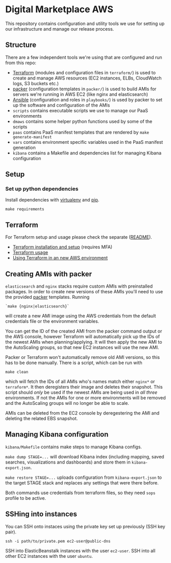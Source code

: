 # Digital Marketplace AWS

This repository contains configuration and utility tools we use for setting up our infrastructure
and manage our release process.

## Structure

There are a few independent tools we're using that are configured and run from this repo:

* [Terraform](https://www.terraform.io/) (modules and configuration files in `terraform/`) is used
  to create and manage AWS resources (EC2 instances, ELBs, CloudWatch logs, S3 buckets etc.)
* [packer](https://www.packer.io/) (configuration templates in `packer/`) is used to build AMIs
  for servers we're running in AWS EC2 (like nginx and elasticsearch)
* [Ansible](https://docs.ansible.com/ansible/index.html) (configuration and roles in `playbooks/`) is
  used by packer to set up the software and configuration of the AMIs
* `scripts` contains executable scripts we use to manage our PaaS environments
* `dmaws` contains some helper python functions used by some of the scripts
* `paas` contains PaaS manifest templates that are rendered by `make generate-manifest`
* `vars` contains environment specific variables used in the PaaS manifest generation
* `kibana` contains a Makefile and dependencies list for managing Kibana configuration

## Setup

### Set up python dependencies
Install dependencies with [virtualenv](https://virtualenv.pypa.io/en/latest/)
and [pip](https://pip.pypa.io/en/latest/installing.html).

```
make requirements
```

## Terraform

For Terraform setup and usage please check the separate ([README](terraform/README.md)).

- [Terraform installation and setup](terraform/README.md#requirements) (requires MFA)
- [Terraform usage](terraform/README.md#make-targets)
- [Using Terraform in an new AWS environment](terraform/README.md#requirements-in-a-new-aws-environment)


## Creating AMIs with packer

`elasticsearch` and `nginx` stacks require custom AMIs with preinstalled packages.
In order to create new versions of these AMIs you'll need to use the provided
[packer](https://www.packer.io) templates. Running

    `make {nginx|elasticsearch}`

will create a new AMI image using the AWS credentials from the default credentials file
or the environment variables.

You can get the ID of the created AMI from the packer command output or the AWS console,
however Terraform will automatically pick up the IDs of the newest AMIs when planning/applying.
It will then apply the new AMI to the AutoScaling groups, so that new EC2 instances will use the new AMI.

Packer or Terraform won't automatically remove old AMI versions, so this has to be
done manually. There is a script, which can be run with

  `make clean`

which will fetch the IDs of all AMIs who's names match either `nginx*` or `terraform*`. It then
deregisters their image and deletes their snapshot. This script should *only* be used if the newest
AMIs are being used in *all three* environments. If not the AMIs for one or more environments will be
removed and the AutoScaling groups will no longer be able to scale.

AMIs can be deleted from the EC2 console by deregestering the AMI and
deleting the related EBS snapshot.

## Managing Kibana configuration

`kibana/Makefile` contains make steps to manage Kibana configs.

`make dump STAGE=...` will download Kibana index (including mapping, saved searches, visualizations
and dashboards) and store them in `kibana-export.json`.

`make restore STAGE=...` uploads configuration from `kibana-export.json` to the target STAGE stack
and replaces any settings that were there before.

Both commands use credentials from terraform files, so they need `sops` profile to be active.

## SSHing into instances

You can SSH onto instaces using the private key set up previously (SSH key pair).

```
ssh -i path/to/private.pem ec2-user@public-dns
```

SSH into ElasticBeanstalk instances with the user `ec2-user`.
SSH into all other EC2 instances with the user `ubuntu`.
